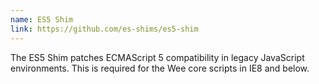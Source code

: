 ```yaml
---
name: ES5 Shim
link: https://github.com/es-shims/es5-shim
---
```


The ES5 Shim patches ECMAScript 5 
compatibility in legacy JavaScript environments. This is required for the Wee 
core scripts in IE8 and below.